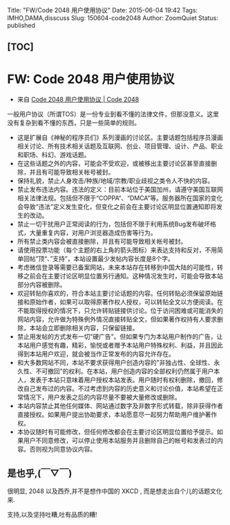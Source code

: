 Title: "FW/Code 2048 用户使用协议"
Date: 2015-06-04 19:42
Tags: IMHO,DAMA,disscuss
Slug: 150604-code2048
Author: ZoomQuiet
Status: published

[TOC]
------

# FW: Code 2048 用户使用协议

- 来自 [Code 2048 用户使用协议 | Code 2048](https://code2048.com/topic/3/code-2048-%E7%94%A8%E6%88%B7%E4%BD%BF%E7%94%A8%E5%8D%8F%E8%AE%AE?from=timeline&isappinstalled=0)

一般用户协议（所谓TOS）是一份专业到看不懂的法律文件，但那没意义。这里没有复杂到看不懂的东西，只是一些简单的规则。

- 这是扩展自《神秘的程序员们》系列漫画的讨论区。主要话题包括程序员漫画相关讨论、所有技术相关话题及互联网、创业、项目管理、设计、产品、职业和职场、科幻、游戏话题。
- 在这些话题之外的内容，可能会不受欢迎，或被移出主要讨论区甚至直接删除，并且有可能导致相关帐号被封。
- 保持礼貌，禁止人身攻击/种族/地域/宗教/职业歧视之类令人不快的内容。
- 禁止发布违法内容。违法的定义：目前本站位于美国加州，请遵守美国互联网相关法律法规。包括但不限于“COPPA“、“DMCA”等。服务器所在国家的变化会导致“违法”定义发生变化，但变化之前会在主要讨论区明显位置通知即将发生的改动。
- 禁止一切干扰用户正常阅读的行为，包括但不限于利用系统Bug发布破坏格式，大量重复内容，对用户浏览器造成伤害等行为。
- 所有禁止类内容会被直接删除，并且有可能导致相关帐号被封。
- 请使用投票功能（每个主题的右上角的箭头图标）来表达支持和反对，不用简单回帖”顶“、”支持”，本站设置最少发帖内容长度是8个字。
- 考虑微信登录等需要已备案网站，未来本站存在转移到中国大陆的可能性，转移之前会在主要讨论区明显位置另行通知。这种情况发生时，可能会导致本站部分内容被删除。
- 欢迎转贴你喜欢的，符合本站主要讨论话题的内容。任何转贴必须保留原始链接和原始作者，如果可以取得原著作权人授权，可以转贴全文以方便阅读。在不能取得授权的情况下，只允许转贴链接供讨论。位于访问困难或可能消失的网站内容，允许做为特殊例外情况直接转贴全文，但如果著作权持有人要求删除，本站会立即删除相关内容，只保留链接。
- 禁止用发帖的方式发布一切"硬广告"。但如果专门为本站用户制作的广告，让本站用户感觉有趣，精彩，愉悦或者赠予本站用户特殊权利、利益，并且因此得到本站用户欢迎，就会被当作正常发布的内容允许存在。
- 和大多数网站不同，本站不要求获得用户创造内容的"非独占性、全球性、永久性、不可撤回"的权利。在本站，用户创造内容的全部权利仍然属于用户本人，发表于本站只意味着用户授权本站发表。用户随时有权利删除，撤回，修改自己发布过的内容。不过考虑到内容的历史意义和讨论价值，本站希望在正常情况下，用户发表之后的内容尽量不要被大量修改或删除。
- 本站内容禁止其他任何媒体、网站通过数字及非数字形式转载，除非获得作者直接授权。如果用户提出协助要求，本站愿意尽一起努力帮助用户维护著作权。
- 本协议随时有可能修改，但任何修改都会在主要讨论区明显位置给予提示。如果用户不同意修改，可以停止使用本站服务并且删除自己的帐号和发表过的内容。否则视为同意协议内容。


## 是也乎,(￣▽￣)
很明显, 2048 以及西乔,并不是想作中国的 XKCD ,
而是想走出自个儿的话题文化来.

支持,以及坚持吐糟,吐有品质的糟!

